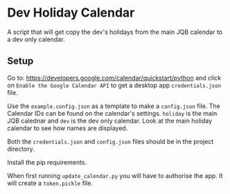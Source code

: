 # Dev Holiday Calendar

A script that will get copy the dev's holidays from the main JQB calendar to a dev only calendar.

## Setup

Go to: https://developers.google.com/calendar/quickstart/python and click on `Enable the Google Calendar API` to get a desktop app `credentials.json` file.

Use the `example.config.json` as a template to make a `config.json` file. The Calendar IDs can be found on the calendar's settings. `holiday` is the main JQB calednar and `dev` is the dev only calendar. Look at the main holiday calendar to see how names are displayed.

Both the `credentials.json` and `config.json` files should be in the project directory.

Install the pip requirements.

When first running `update_calendar.py` you will have to authorise the app. It will create a `token.pickle` file.